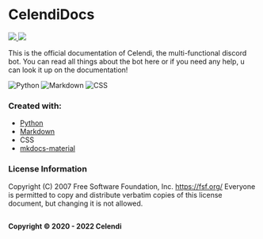 # CelendiDocs 
<a href="https://status.celendi.xyz">
  <img src=https://status.celendi.xyz/api/badge/18/status?style=for-the-badge&label=CelendiDocs>
</a>
<a href="https://github.com/Celendi/Docs/blob/main/LICENSE">
  <img src="https://img.shields.io/badge/license-GNU-brightgreen.svg?style=for-the-badge"  />
</a>

This is the official documentation of Celendi, the multi-functional discord bot. You can read all things about the bot here or if you need any help, u can look it up on the documentation! 

![Python](https://img.shields.io/badge/python-306998?style=for-the-badge&logo=python&logoColor=white) ![Markdown](https://img.shields.io/badge/markdown-000000.svg?style=for-the-badge&logo=markdown&logoColor=white) ![CSS](https://img.shields.io/badge/CSS-264de4.svg?style=for-the-badge&logo=CSS3&logoColor=white)

### Created with: 
  
 * [Python](https://www.python.org/) 
 * [Markdown](https://www.markdownguide.org/)
 * CSS
 * [mkdocs-material](https://github.com/squidfunk/mkdocs-material)

### License Information
Copyright (C) 2007 Free Software Foundation, Inc. https://fsf.org/ Everyone is permitted to copy and distribute verbatim copies of this license document, but changing it is not allowed.
##
**Copyright © 2020 - 2022 Celendi**
